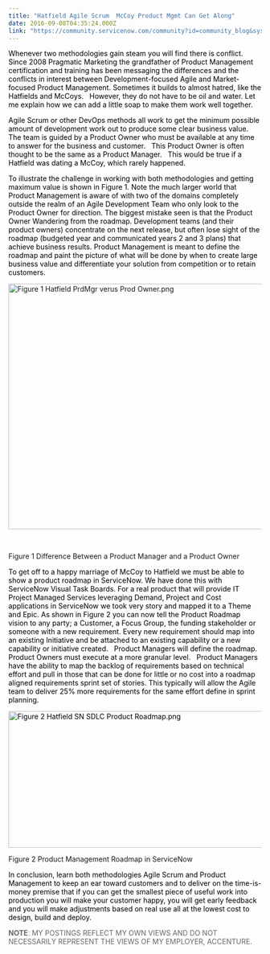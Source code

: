 ```yaml
---
title: "Hatfield Agile Scrum  McCoy Product Mgmt Can Get Along"
date: 2016-09-08T04:35:24.000Z
link: "https://community.servicenow.com/community?id=community_blog&sys_id=da6c6ea1dbd0dbc01dcaf3231f96195e"
---
```

<p><span style="color: black;">Whenever two methodologies gain steam you will find there is conflict. Since 2008 Pragmatic Marketing the grandfather of Product Management certification and training has been messaging the differences and the conflicts in interest between Development-focused Agile and Market-focused Product Management. Sometimes it builds to almost hatred, like the Hatfields and McCoys.   However, they do not have to be oil and water. Let me explain how we can add a little soap to make them work well together. </span></p><p></p><p><span style="color: black;">Agile Scrum or other DevOps methods all work to get the minimum possible amount of development work out to produce some clear business value.   The team is guided by a Product Owner who must be available at any time to answer for the business and customer.   This Product Owner is often thought to be the same as a Product Manager.   This would be true if a Hatfield was dating a McCoy, which rarely happened. </span></p><p></p><p><span style="color: black;">To illustrate the challenge in working with both methodologies and getting maximum value is shown in Figure 1. Note the much larger world that Product Management is aware of with two of the domains completely outside the realm of an Agile Development Team who only look to the Product Owner for direction. The biggest mistake seen is that the Product Owner Wandering from the roadmap. Development teams (and their product owners) concentrate on the next release, but often lose sight of the roadmap (budgeted year and communicated years 2 and 3 plans) that achieve business results. Product Management is meant to define the roadmap and paint the picture of what will be done by when to create large business value and differentiate your solution from competition or to retain customers.   </span></p><p></p><p><img  alt="Figure 1 Hatfield PrdMgr verus Prod Owner.png" class="image-1 jive-image" src="4d7a140edb185304b322f4621f9619a9.iix" style="width: 620px; height: 489px;"/></p><p><span style="color: black;">     </span></p><p>Figure 1 Difference Between a Product Manager and a Product Owner</p><p></p><p><span style="color: black;">To get off to a happy marriage of McCoy to Hatfield we must be able to show a product roadmap in ServiceNow. We have done this with ServiceNow Visual Task Boards. For a real product that will provide IT Project Managed Services leveraging Demand, Project and Cost applications in ServiceNow we took very story and mapped it to a Theme and Epic. As shown in Figure 2 you can now tell the Product Roadmap vision to any party; a Customer, a Focus Group, the funding stakeholder or someone with a new requirement. Every new requirement should map into an existing Initiative and be attached to an existing capability or a new capability or initiative created.   Product Managers will define the roadmap. Product Owners must execute at a more granular level.   Product Managers have the ability to map the backlog of requirements based on technical effort and pull in those that can be done for little or no cost into a roadmap aligned requirements sprint set of stories. This typically will allow the Agile team to deliver 25% more requirements for the same effort define in sprint planning.</span></p><p><span style="color: black;"> </span></p><p><span style="color: black;"><img  alt="Figure 2 Hatfield SN SDLC Product Roadmap.png" class="image-2 jive-image" src="8360e7f1db5093041dcaf3231f96192e.iix" style="width: 620px; height: 272px;"/></span></p><p>Figure 2 Product Management Roadmap in ServiceNow</p><p></p><p><span style="color: black;">In conclusion, learn both methodologies Agile Scrum and Product Management to keep an ear toward customers and to deliver on the time-is-money premise that if you can get the smallest piece of useful work into production you will make your customer happy, you will get early feedback and you will make adjustments based on real use all at the lowest cost to design, build and deploy.</span></p><p></p><p><strong style="color: #666666; font-size: 10.5pt;">NOTE</strong><span style="font-size: 10.5pt; font-family: 'Arial',sans-serif; color: #666666;">: </span><span style="font-size: 10.5pt; color: #666666;">MY POSTINGS REFLECT MY OWN VIEWS AND DO NOT NECESSARILY REPRESENT THE VIEWS OF MY EMPLOYER, ACCENTURE.</span></p>